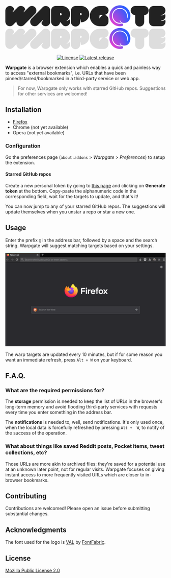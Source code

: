 <div align="center">

![Logo (light mode)](docs/logo-dark.png#gh-light-mode-only)
![Logo (dark mode)](docs/logo-light.png#gh-dark-mode-only)

[![License](https://shields.io/github/license/cheap-glitch/warpgate?color=ff3acc)](LICENSE)
[![Latest release](https://shields.io/github/v/release/cheap-glitch/warpgate?sort=semver&label=latest%20release&color=ff3acc)](https://github.com/cheap-glitch/warpgate/releases/latest)

</div>

**Warpgate** is  a browser extension which  enables a quick and  painless way to
access "external bookmarks", i.e.  URLs that have been pinned/starred/bookmarked
in a third-party service or web app.

> For now, Warpgate only works  with starred GitHub repos. Suggestions for other
> services are welcomed!

## Installation

 * [Firefox](https://addons.mozilla.org/en-US/firefox/addon/warpgate)
 * Chrome (not yet available)
 * Opera (not yet available)

### Configuration

Go the preferences  page (`about:addons` > *Warpgate* >  *Preferences*) to setup
the extension.

#### Starred GitHub repos

Create a new personal token by going to [this page](https://github.com/settings/tokens/new?description=Warpgate&scopes=read:user)
and clicking  on **Generate token**  at the bottom. Copy-paste  the alphanumeric
code in the corresponding field, wait for  the targets to update, and that's it!

You can  now jump  to any  of your  starred GitHub  repos. The  suggestions will
update themselves when you unstar a repo or star a new one.

## Usage

Enter the  prefix `@` in  the address  bar, followed by  a space and  the search
string. Warpgate will suggest matching targets based on your settings.

![usage demo](docs/demo.gif)

The warp targets are  updated every 10 minutes, but if for  some reason you want
an immediate refresh, press `Alt + W` on your keyboard.

## F.A.Q.

### What are the required permissions for?

The **storage** permission is  needed to keep the list of  URLs in the browser's
long-term memory  and avoid  flooding third-party  services with  requests every
time you enter something in the address bar.

The **notifications**  is needed  to, well, send  notifications. It's  only used
once, when  the local  data is forcefully  refreshed by pressing  `Alt +  W`, to
notify of the success of the operation.

### What about things like saved  Reddit posts, Pocket items, tweet collections, etc?

Those URLs are more akin to archived files: they're saved for a potential use at
an  unknown later  point, not  for regular  visits. Warpgate  focuses on  giving
instant access  to more frequently visited  URLs which are closer  to in-browser
bookmarks.

## Contributing

Contributions are welcomed! Please open an issue before submitting substantial changes.

## Acknowledgments

The  font used  for the  logo is  [VAL](https://www.fontfabric.com/fonts/val) by
[FontFabric](https://www.fontfabric.com).

## License

[Mozilla Public License 2.0](https://www.mozilla.org/en-US/MPL/2.0)
